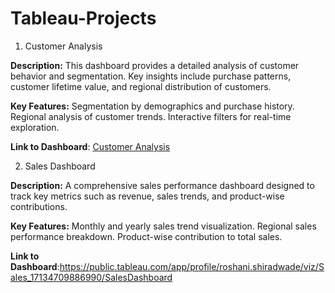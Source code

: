 # Tableau-Projects

1. Customer Analysis 

**Description:**
This dashboard provides a detailed analysis of customer behavior and segmentation. Key insights include purchase patterns, customer lifetime value, and regional distribution of customers.

**Key Features:**
Segmentation by demographics and purchase history.
Regional analysis of customer trends.
Interactive filters for real-time exploration.

**Link to Dashboard**: [Customer Analysis](https://public.tableau.com/app/profile/roshani.shiradwade/viz/CustomerAnalysis_17292163088160/CustomerAnalysis)

2. Sales Dashboard 

**Description:**
A comprehensive sales performance dashboard designed to track key metrics such as revenue, sales trends, and product-wise contributions.

**Key Features:**
Monthly and yearly sales trend visualization.
Regional sales performance breakdown.
Product-wise contribution to total sales.

**Link to Dashboard**:https://public.tableau.com/app/profile/roshani.shiradwade/viz/Sales_17134709886990/SalesDashboard
